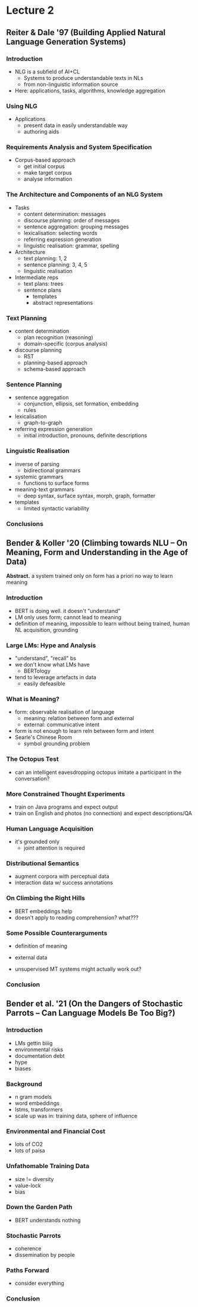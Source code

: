 # Lecture 2
## Reiter & Dale '97 (Building Applied Natural Language Generation Systems)
### Introduction
* NLG is a subfield of AI+CL
    * Systems to produce understandable texts in NLs
    * from non-linguistic information source
* Here: applications, tasks, algorithms, knowledge aggregation

### Using NLG
* Applications
    * present data in easily understandable way
    * authoring aids

### Requirements Analysis and System Specification
* Corpus-based approach 
    * get initial corpus
    * make target corpus
    * analyse information

### The Architecture and Components of an NLG System
* Tasks
    * content determination: messages
    * discourse planning: order of messages
    * sentence aggregation: grouping messages
    * lexicalisation: selecting words
    * referring expression generation
    * linguistic realisation: grammar, spelling
* Architecture
    * text planning: 1, 2
    * sentence planning: 3, 4, 5
    * linguistic realisation
* Intermediate reps
    * text plans: trees
    * sentence plans
        * templates
        * abstract representations

### Text Planning
* content determination
    * plan recognition (reasoning)
    * domain-specific (corpus analysis)
* discourse planning
    * RST
    * planning-based approach
    * schema-based approach

### Sentence Planning
* sentence aggregation
    * conjunction, ellipsis, set formation, embedding
    * rules
* lexicalisation
    * graph-to-graph
* referring expression generation
    * initial introduction, pronouns, definite descriptions

### Linguistic Realisation
* inverse of parsing
    * bidirectional grammars
* systemic grammars
    * functions to surface forms
* meaning-text grammars
    * deep syntax, surface syntax, morph, graph, formatter
* templates
    * limited syntactic variability

### Conclusions

## Bender & Koller '20 (Climbing towards NLU – On Meaning, Form and Understanding in the Age of Data)
**Abstract.** a system trained only on form has a priori no way to learn meaning

### Introduction
* BERT is doing well. it doesn't "understand"
* LM only uses form; cannot lead to meaning
* definition of meaning, impossible to learn without being trained, human NL acquisition, grounding

### Large LMs: Hype and Analysis
* "understand", "recall" bs
* we don't know what LMs have
    * BERTology
* tend to leverage artefacts in data
    * easily defeasible

### What is Meaning?
* form: observable realisation of language
    * meaning: relation between form and external
    * external: communicative intent
* form is not enough to learn reln between form and intent
* Searle's Chinese Room
    * symbol grounding problem

### The Octopus Test
* can an intelligent eavesdropping octopus imitate a participant in the conversation?

### More Constrained Thought Experiments
* train on Java programs and expect output
* train on English and photos (no connection) and expect descriptions/QA

### Human Language Acquisition
* it's grounded only
    * joint attention is required

### Distributional Semantics
* augment corpora with perceptual data
* interaction data w/ success annotations

### On Climbing the Right Hills
* BERT embeddings help
* doesn't apply to reading comprehension? what???

### Some Possible Counterarguments
* definition of meaning
* external data

* unsupervised MT systems might actually work out?

### Conclusion

## Bender et al. '21 (On the Dangers of Stochastic Parrots – Can Language Models Be Too Big?)
### Introduction
* LMs gettin biiig
* environmental risks
* documentation debt
* hype
* biases

### Background
* n gram models
* word embeddings
* lstms, transformers
* scale up was in: training data, sphere of influence

### Environmental and Financial Cost
* lots of CO2
* lots of paisa

### Unfathomable Training Data
* size != diversity
* value-lock
* bias

### Down the Garden Path
* BERT understands nothing

### Stochastic Parrots
* coherence
* dissemination by people

### Paths Forward
* consider everything

### Conclusion